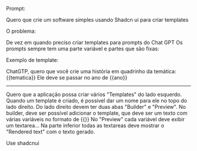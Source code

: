 Prompt:

Quero que crie um software simples usando Shadcn ui para criar templates

O problema:

De vez em quando preciso criar templates para prompts do Chat GPT
Os prompts sempre tem uma parte variável e partes que são fixas:

Exemplo de template:

ChatGTP, quero que você crie uma história em quadrinho da temática: {{tematica}}
Ele deve se passar no ano de {{ano}}

---

Quero que a aplicação possa criar vários "Templates" do lado esquerdo.
Quando um template é criado, é possível dar um nome para ele no topo do lado direito.
Do lado direito devem ter duas abas "Builder" e "Preview".
No builder, deve ser possível adicionar o template, que deve ser um texto com várias variáveis no formato de {{}}
No "Preview" cada variável deve exibir um textarea... Na parte inferior todas as textareas deve mostrar o "Rendered text" com o texto gerado.

Use shadcnui